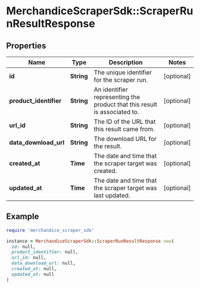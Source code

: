 # MerchandiceScraperSdk::ScraperRunResultResponse

## Properties

| Name | Type | Description | Notes |
| ---- | ---- | ----------- | ----- |
| **id** | **String** | The unique identifier for the scraper run. | [optional] |
| **product_identifier** | **String** | An identifier representing the product that this result is associated to. | [optional] |
| **url_id** | **String** | The ID of the URL that this result came from. | [optional] |
| **data_download_url** | **String** | The download URL for the result. | [optional] |
| **created_at** | **Time** | The date and time that the scraper target was created. | [optional] |
| **updated_at** | **Time** | The date and time that the scraper target was last updated. | [optional] |

## Example

```ruby
require 'merchandice_scraper_sdk'

instance = MerchandiceScraperSdk::ScraperRunResultResponse.new(
  id: null,
  product_identifier: null,
  url_id: null,
  data_download_url: null,
  created_at: null,
  updated_at: null
)
```

